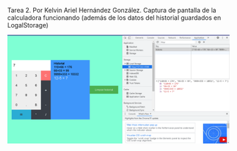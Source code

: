 Tarea 2. Por Kelvin Ariel Hernández González. Captura de pantalla de la calculadora funcionando (además de los datos del historial guardados en LogalStorage)

![Captura de pantalla](CalculadoraFuncionando.png)
